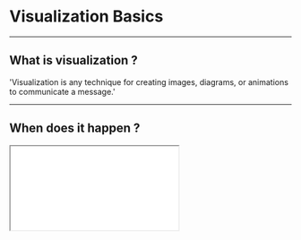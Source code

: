 # Visualization Basics

---

## What is visualization ?

'Visualization is any technique for creating
images, diagrams, or animations to
communicate a message.'

---
## When does it happen ?

<iframe src="vizexample/datascienceprocess/index.html">

---

## Why is visualization important ?

![Senses](img/senses.png)

---

## Some Fine Examples
* Information is beautiful
* Visualizing data
* Data Journalism:
	* FiftyThirtyEight
	* The Guardian  
	* The Washington Post  

---

## Agenda
* Basics
* Exploration Tools: Tableau
* Python tools: Bokeh, Seaborn, ...
* Advanced Charts with D3

---

## Initial Data

The data comes as the answer of a question:
* Tabular Form
* Tree Structure

---

## Types of variables

* Quantitative Data - Measure
* Categorical Data - Dimension
	* Nominal
	* Ordered

---

## Visual Encoding

Every variable can be encoded in a visual variable.

---

## Examples - Angle

<iframe src="vizexample/visencodingangle/index.html">

---

## Examples - Area

<iframe src="vizexample/visencodingarea/index.html">

---
## Examples - Color

<iframe src="vizexample/visencodingcolour/index.html">

---

## Examples - Length

<iframe src="vizexample/visencodinglength/index.html">

---

## Examples - Position

<iframe src="vizexample/visencodingposition/index.html">

---

## Visual Encoding Ranking

![Senses](img/ranking.png)

---

## Preattentive Processing

<iframe src="vizexample/preattentiveprocessinggood/index.html">

---

## Data-Ink Ratio - Bad Example

<iframe src="vizexample/datainkratiobad/index.html">

---

## Make it right in B&W

<iframe src="vizexample/colourBW/index.html">

---

## Use Hue Color

![Senses](img/hue.jpg)

---

## Basic Charts

* Bar Chart / Histogram: Comparison
* Line Chart: Evolution
* Scatter Plot: Relationship
* Map: Location
* Stacked Charts: Composition
